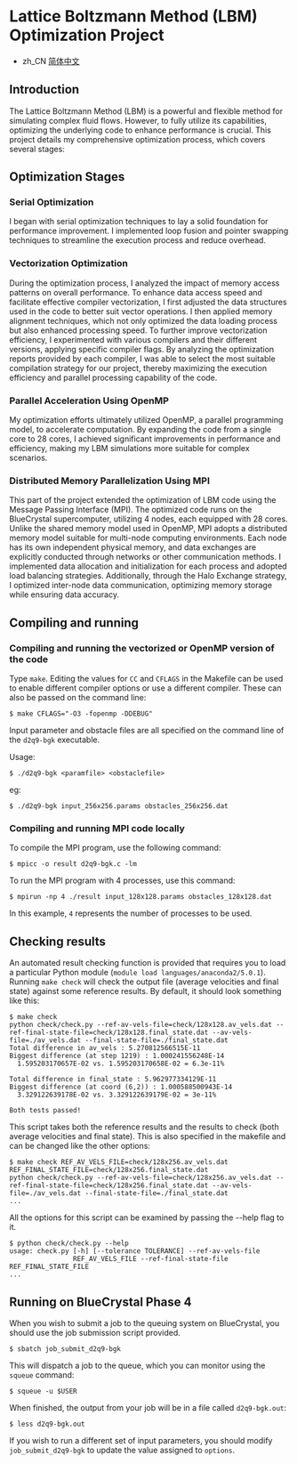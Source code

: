 
# Lattice Boltzmann Method (LBM) Optimization Project
- zh_CN [简体中文](/README.zh_CN.md)
## Introduction
The Lattice Boltzmann Method (LBM) is a powerful and flexible method for simulating complex fluid flows. However, to fully utilize its capabilities, optimizing the underlying code to enhance performance is crucial. This project details my comprehensive optimization process, which covers several stages:

## Optimization Stages

### Serial Optimization
I began with serial optimization techniques to lay a solid foundation for performance improvement. I implemented loop fusion and pointer swapping techniques to streamline the execution process and reduce overhead.

### Vectorization Optimization
During the optimization process, I analyzed the impact of memory access patterns on overall performance. To enhance data access speed and facilitate effective compiler vectorization, I first adjusted the data structures used in the code to better suit vector operations. I then applied memory alignment techniques, which not only optimized the data loading process but also enhanced processing speed. To further improve vectorization efficiency, I experimented with various compilers and their different versions, applying specific compiler flags. By analyzing the optimization reports provided by each compiler, I was able to select the most suitable compilation strategy for our project, thereby maximizing the execution efficiency and parallel processing capability of the code.

### Parallel Acceleration Using OpenMP
My optimization efforts ultimately utilized OpenMP, a parallel programming model, to accelerate computation. By expanding the code from a single core to 28 cores, I achieved significant improvements in performance and efficiency, making my LBM simulations more suitable for complex scenarios.

### Distributed Memory Parallelization Using MPI
This part of the project extended the optimization of LBM code using the Message Passing Interface (MPI). The optimized code runs on the BlueCrystal supercomputer, utilizing 4 nodes, each equipped with 28 cores. Unlike the shared memory model used in OpenMP, MPI adopts a distributed memory model suitable for multi-node computing environments. Each node has its own independent physical memory, and data exchanges are explicitly conducted through networks or other communication methods. I implemented data allocation and initialization for each process and adopted load balancing strategies. Additionally, through the Halo Exchange strategy, I optimized inter-node data communication, optimizing memory storage while ensuring data accuracy.

## Compiling and running

### Compiling and running the vectorized or OpenMP version of the code

Type `make`. Editing the values for `CC` and `CFLAGS` in the Makefile can be used to enable different compiler options or use a different compiler. These can also be passed on the command line:

    $ make CFLAGS="-O3 -fopenmp -DDEBUG"

Input parameter and obstacle files are all specified on the command line of the `d2q9-bgk` executable.

Usage:

    $ ./d2q9-bgk <paramfile> <obstaclefile>
eg:

    $ ./d2q9-bgk input_256x256.params obstacles_256x256.dat

### Compiling and running MPI code locally

To compile the MPI program, use the following command:

    $ mpicc -o result d2q9-bgk.c -lm

To run the MPI program with 4 processes, use this command:

    $ mpirun -np 4 ./result input_128x128.params obstacles_128x128.dat

In this example, `4` represents the number of processes to be used.

## Checking results

An automated result checking function is provided that requires you to load a particular Python module (`module load languages/anaconda2/5.0.1`). Running `make check` will check the output file (average velocities and final state) against some reference results. By default, it should look something like this:

    $ make check
    python check/check.py --ref-av-vels-file=check/128x128.av_vels.dat --ref-final-state-file=check/128x128.final_state.dat --av-vels-file=./av_vels.dat --final-state-file=./final_state.dat
    Total difference in av_vels : 5.270812566515E-11
    Biggest difference (at step 1219) : 1.000241556248E-14
      1.595203170657E-02 vs. 1.595203170658E-02 = 6.3e-11%

    Total difference in final_state : 5.962977334129E-11
    Biggest difference (at coord (6,2)) : 1.000588500943E-14
      3.329122639178E-02 vs. 3.329122639179E-02 = 3e-11%

    Both tests passed!

This script takes both the reference results and the results to check (both average velocities and final state). This is also specified in the makefile and can be changed like the other options:

    $ make check REF_AV_VELS_FILE=check/128x256.av_vels.dat REF_FINAL_STATE_FILE=check/128x256.final_state.dat
    python check/check.py --ref-av-vels-file=check/128x256.av_vels.dat --ref-final-state-file=check/128x256.final_state.dat --av-vels-file=./av_vels.dat --final-state-file=./final_state.dat
    ...

All the options for this script can be examined by passing the --help flag to it.

    $ python check/check.py --help
    usage: check.py [-h] [--tolerance TOLERANCE] --ref-av-vels-file
                    REF_AV_VELS_FILE --ref-final-state-file REF_FINAL_STATE_FILE
    ...


## Running on BlueCrystal Phase 4

When you wish to submit a job to the queuing system on BlueCrystal, you should use the job submission script provided.

    $ sbatch job_submit_d2q9-bgk

This will dispatch a job to the queue, which you can monitor using the
`squeue` command:

    $ squeue -u $USER

When finished, the output from your job will be in a file called
`d2q9-bgk.out`:

    $ less d2q9-bgk.out

If you wish to run a different set of input parameters, you should
modify `job_submit_d2q9-bgk` to update the value assigned to `options`.


